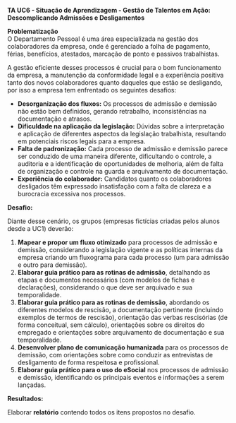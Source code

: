**TA UC6 - Situação de Aprendizagem - Gestão de Talentos em Ação: Descomplicando Admissões e Desligamentos**

**Problematização**  
O Departamento Pessoal é uma área especializada na gestão dos colaboradores da empresa, onde é gerenciado a folha de pagamento, férias, benefícios, atestados, marcação de ponto e passivos trabalhistas.

A gestão eficiente desses processos é crucial para o bom funcionamento da empresa, a manutenção da conformidade legal e a experiência positiva tanto dos novos colaboradores quanto daqueles que estão se desligando, por isso a empresa tem enfrentado os seguintes desafios:

- **Desorganização dos fluxos:** Os processos de admissão e demissão não estão bem definidos, gerando retrabalho, inconsistências na documentação e atrasos.
- **Dificuldade na aplicação da legislação:** Dúvidas sobre a interpretação e aplicação de diferentes aspectos da legislação trabalhista, resultando em potenciais riscos legais para a empresa.
- **Falta de padronização:** Cada processo de admissão e demissão parece ser conduzido de uma maneira diferente, dificultando o controle, a auditoria e a identificação de oportunidades de melhoria, além de falta de organização e controle na guarda e arquivamento de documentação.
- **Experiência do colaborador:** Candidatos quanto os colaboradores desligados têm expressado insatisfação com a falta de clareza e a burocracia excessiva nos processos.

**Desafio:**

Diante desse cenário, os grupos (empresas fictícias criadas pelos alunos desde a UC1) deverão:

1. **Mapear e propor um fluxo otimizado** para processos de admissão e demissão, considerando a legislação vigente e as políticas internas da empresa criando um fluxograma para cada processo (um para admissão e outro para demissão).
2. **Elaborar guia prático para as rotinas de admissão**, detalhando as etapas e documentos necessários (com modelos de fichas e declarações), considerando o que deve ser arquivado e sua temporalidade.
3. **Elaborar guia prático para as rotinas de demissão**, abordando os diferentes modelos de rescisão, a documentação pertinente (incluindo exemplos de termos de rescisão), orientação das verbas rescisórias (de forma conceitual, sem cálculo), orientações sobre os direitos do empregado e orientações sobre arquivamento de documentação e sua temporalidade.
4. **Desenvolver plano de comunicação humanizada** para os processos de demissão, com orientações sobre como conduzir as entrevistas de desligamento de forma respeitosa e profissional.
5. **Elaborar guia prático para o uso do eSocial** nos processos de admissão e demissão, identificando os principais eventos e informações a serem lançadas.

**Resultados:**

Elaborar **relatório** contendo todos os itens propostos no desafio.
